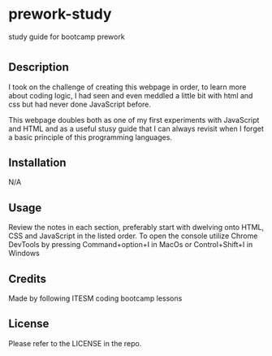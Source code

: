 # prework-study
study guide for bootcamp prework
# <Your-Project-Title>

## Description
I took on the challenge of creating this webpage in order, to learn more about coding logic, I had seen and even meddled a little bit with html and css but had never done JavaScript before. 

This webpage doubles both as one of my first experiments with JavaScript and HTML and as a useful stusy guide that I can always revisit when I forget a basic principle of this programming languages.

## Installation

N/A

## Usage

Review the notes in each section, preferably start with dwelving onto HTML, CSS and JavaScript in the listed order.
To open the console utilize Chrome DevTools by pressing Command+option+I in MacOs or Control+Shift+I in Windows

## Credits

Made by following ITESM coding bootcamp lessons

## License

Please refer to the LICENSE in the repo.
